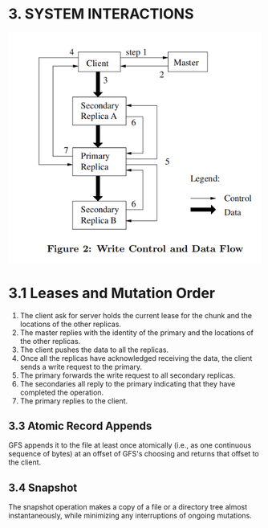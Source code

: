 # 3. SYSTEM INTERACTIONS

![image-20230313224446860](./ch03.assets/image-20230313224446860.png)

# 3.1 Leases and Mutation Order

1. The client ask for server holds the current lease for the chunk and the locations of the other replicas.
1. The master replies with the identity of the primary and the locations of the other replicas.
1. The client pushes the data to all the replicas.
1. Once all the replicas have acknowledged receiving the data, the client sends a write request to the primary.
1. The primary forwards the write request to all secondary replicas.
1. The secondaries all reply to the primary indicating that they have completed the operation.
1. The primary replies to the client.

## 3.3 Atomic Record Appends

GFS appends it to the file at least once atomically (i.e., as one continuous sequence of bytes) at an offset of GFS's choosing and returns that offset to the client.

## 3.4 Snapshot

The snapshot operation makes a copy of a file or a directory tree almost instantaneously, while minimizing any interruptions of ongoing mutations.